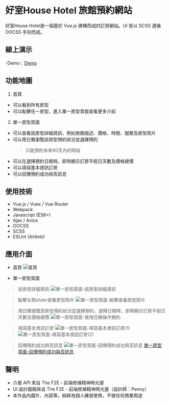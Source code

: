# 好室House Hotel 旅館預約網站
好室House Hotel是一個基於 Vue.js 建構而成的訂房網站。UI 皆以 SCSS 遵循 OOCSS 手刻而成。

## 線上演示
-Demo：[Demo](https://github.com/ycjoyce/house-hotel)

## 功能地圖
1. 首頁
- 可以看到所有房型
- 可以點擊任一房型，進入單一房型頁面查看更多介紹

2. 單一房型頁面
- 可以查看該房型詳細資訊，例如旅館描述、價格、時間、服務及房型照片
- 可以用日曆瀏覽該房型預約狀況並選擇預約
  > 只能預約未來90天內的時段
- 可以在選擇預約日期時，即時顯示訂房平假日天數及價格總價
- 可以填寫基本資訊訂房
- 可以回傳預約成功與否訊息

## 使用技術
- Vue.js / Vuex / Vue Router
- Webpack
- Javascript (ES6+)
- Ajax / Axios
- OOCSS
- SCSS
- ESLint (Airbnb)

## 應用介面
- 首頁
![首頁](https://imgur.com/X0SV1T4)

- 單一房型頁面
> 該房型詳細資訊
![單一房型頁面-該房型詳細資訊](https://imgur.com/8zlsu3d)

> 點擊左側slider查看房型照片
![單一房型頁面-點擊查看房型照片](https://imgur.com/BaMypyj)

> 用日曆瀏覽該房型預約狀況並選擇預約，選擇日期時，即時顯示訂房平假日天數及價格總價
![單一房型頁面-使用日曆操作預約](https://imgur.com/gWjesdd)

> 填寫基本資訊訂房
![單一房型頁面-填寫基本資訊訂房(1)](https://imgur.com/dI7pYQx)
![單一房型頁面-填寫基本資訊訂房(2)](https://imgur.com/Jj1mNUN)

> 回傳預約成功與否訊息
![單一房型頁面-回傳預約成功與否訊息](https://imgur.com/HOsGj8k)
[單一房型頁面-回傳預約成功與否訊息](https://imgur.com/HOsGj8k)

## 聲明
- 介接 API 來自 The F2E - 前端修煉精神時光屋
- UI 設計圖稿來自 The F2E - 前端修煉精神時光屋（設計師：Penny）
- 本作品內圖片、內容等，純粹為個人練習使用，不做任何商業用途